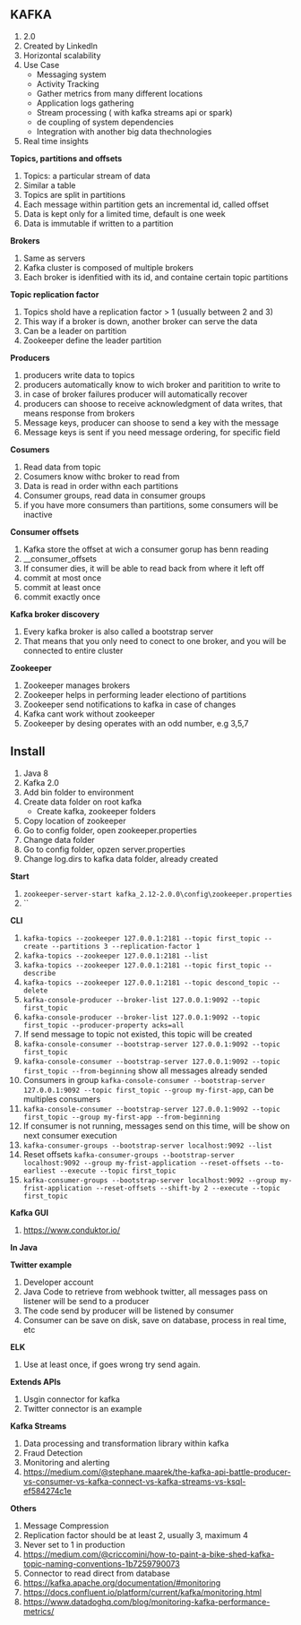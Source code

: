 ## KAFKA

1. 2.0
2. Created by Linkedln
3. Horizontal scalability
4. Use Case
    - Messaging system
    - Activity Tracking
    - Gather metrics from many different locations
    - Application logs gathering
    - Stream processing ( with kafka streams api or spark)
    - de coupling of system dependencies
    - Integration with another big data thechnologies
5. Real time insights


**Topics, partitions and offsets**

1. Topics: a particular stream of data
2. Similar a table
3. Topics are split in partitions
4. Each message within partition gets an incremental id, called offset
5. Data is kept only for a limited time, default is one week
6. Data is immutable if written to a partition


**Brokers**

1. Same as servers
2. Kafka cluster is composed of multiple brokers
3. Each broker is idenfitied with its id, and containe certain topic partitions

**Topic replication factor**

1. Topics shold have a replication factor > 1 (usually between 2 and 3)
2. This way if a broker is down, another broker can serve the data
3. Can be a leader on partition
4. Zookeeper define the  leader partition

**Producers**

1. producers write data to topics
2. producers automatically know to wich broker and paritition to write to
3. in case of broker failures producer will automatically recover
4. producers can shoose to receive acknowledgment of data writes, that means response from brokers
5. Message keys, producer can shoose to send a key with the message
5. Message keys is sent if you  need message ordering, for specific field

**Cosumers**

1. Read data from topic
2. Cosumers know withc broker to read from
3. Data is read in order withn each partitions
4. Consumer groups, read data in consumer groups
5. if you have more consumers than partitions, some consumers will be inactive


**Consumer offsets**

1. Kafka store the offset at wich a consumer gorup has benn reading
2. __consumer_offsets
3. If consumer dies, it will be able to read back from where it left off
4. commit at most once
5. commit at least once
6. commit exactly once


**Kafka broker discovery**

1. Every kafka broker is also called a bootstrap server
2. That means that you only need to conect to one broker, and you will be connected to entire cluster

**Zookeeper**

1. Zookeeper manages brokers
2. Zookeeper helps in performing leader electiono of partitions
3. Zookeeper send notifications to kafka in case of changes
4. Kafka cant work without zookeeper
5. Zookeeper by desing operates with an odd number, e.g 3,5,7


## Install

1. Java 8
2. Kafka 2.0
3. Add bin folder to environment
4. Create data folder on root kafka
    - Create kafka, zookeeper folders
5. Copy location of zookeeper
6. Go to config folder, open zookeeper.properties
7. Change data folder
8. Go to config folder, opzen server.properties
9. Change log.dirs to kafka data folder, already created

**Start**

1. `zookeeper-server-start kafka_2.12-2.0.0\config\zookeeper.properties`
2. ``


**CLI**

1. `kafka-topics --zookeeper 127.0.0.1:2181 --topic first_topic --create --partitions 3 --replication-factor 1`
2. `kafka-topics --zookeeper 127.0.0.1:2181 --list`
3. `kafka-topics --zookeeper 127.0.0.1:2181 --topic first_topic --describe`
4. `kafka-topics --zookeeper 127.0.0.1:2181 --topic descond_topic --delete`
5. `kafka-console-producer --broker-list 127.0.0.1:9092 --topic first_topic`
6. `kafka-console-producer --broker-list 127.0.0.1:9092 --topic first_topic --producer-property acks=all`
7. If send message to topic not existed, this topic will be created
8. `kafka-console-consumer --bootstrap-server 127.0.0.1:9092 --topic first_topic`
9. `kafka-console-consumer --bootstrap-server 127.0.0.1:9092 --topic first_topic --from-beginning` show all messages already sended
10. Consumers in group `kafka-console-consumer --bootstrap-server 127.0.0.1:9092 --topic first_topic --group my-first-app`, can be multiples consumers
11. `kafka-console-consumer --bootstrap-server 127.0.0.1:9092 --topic first_topic --group my-first-app --from-beginning`
12. If consumer is not running, messages send on this time, will be show on next consumer execution
13. `kafka-consumer-groups --bootstrap-server localhost:9092 --list`
14. Reset offsets `kafka-consumer-groups --bootstrap-server localhost:9092 --group my-frist-application --reset-offsets --to-earliest --execute --topic first_topic`
15. `kafka-consumer-groups --bootstrap-server localhost:9092 --group my-frist-application --reset-offsets --shift-by 2 --execute --topic first_topic`


**Kafka GUI**

1. https://www.conduktor.io/


**In Java**



**Twitter example**

1. Developer account
2. Java Code to retrieve from webhook twitter, all messages pass on listener will be send to a producer
3. The code send by producer will be listened by consumer
4. Consumer can be save on disk, save on database, process in real time, etc


**ELK**

1. Use at least once, if goes wrong try send again.


**Extends APIs**

1. Usgin connector for kafka
2. Twitter connector is an example

**Kafka Streams**

1. Data processing and transformation library within kafka
2. Fraud Detection
3. Monitoring and alerting
4. https://medium.com/@stephane.maarek/the-kafka-api-battle-producer-vs-consumer-vs-kafka-connect-vs-kafka-streams-vs-ksql-ef584274c1e



**Others**

1. Message Compression
2. Replication factor should be at least 2, usually 3, maximum 4
3. Never set to 1 in production
4. https://medium.com/@criccomini/how-to-paint-a-bike-shed-kafka-topic-naming-conventions-1b7259790073
5. Connector to read direct from database
6. https://kafka.apache.org/documentation/#monitoring
7. https://docs.confluent.io/platform/current/kafka/monitoring.html
8. https://www.datadoghq.com/blog/monitoring-kafka-performance-metrics/
